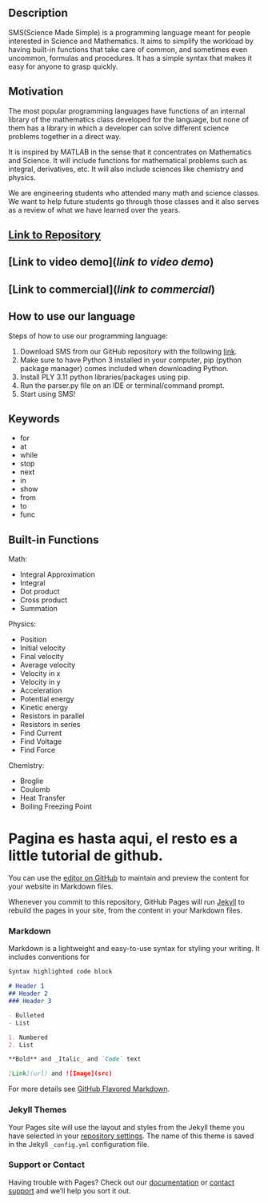 ## Description
SMS(Science Made Simple) is a programming language meant for people interested in Science and Mathematics. It aims to simplify the workload by having built-in functions that take care of common, and sometimes even uncommon, formulas and procedures. It has a simple syntax that makes it easy for anyone to grasp quickly.
 
## Motivation
The most popular programming languages ​​have functions of an internal library of the mathematics class developed for the language, but none of them has a library in which a developer can solve different science problems together in a direct way.

It is inspired by MATLAB in the sense that it concentrates on Mathematics and Science. It will include functions for mathematical problems such as integral, derivatives, etc. It will also include sciences like chemistry and physics.

We are engineering students who attended many math and science classes. We want to help future students go through those classes and it also serves as a review of what we have learned over the years.

## [Link to Repository](https://github.com/JoseBiescas/ScienceMadeSimple)

## [Link to video demo](*link to video demo*)

## [Link to commercial](*link to commercial*)

## How to use our language
Steps of how to use our programming language:

1. Download SMS from our GitHub repository with the following [link](https://github.com/JoseBiescas/ScienceMadeSimple).
2. Make sure to have Python 3 installed in your computer, pip (python package manager) comes included when downloading Python.
3. Install PLY 3.11 python libraries/packages using pip.
4. Run the parser.py file on an IDE or terminal/command prompt.
5. Start using SMS!

## Keywords
- for
- at
- while
- stop
- next
- in
- show
- from
- to
- func

## Built-in Functions
Math:
 - Integral Approximation
 - Integral
 - Dot product
 - Cross product
 - Summation
 
Physics:
 - Position
 - Initial velocity
 - Final velocity
 - Average velocity
 - Velocity in x
 - Velocity in y
 - Acceleration
 - Potential energy
 - Kinetic energy
 - Resistors in parallel
 - Resistors in series
 - Find Current
 - Find Voltage
 - Find Force
 
Chemistry: 
 - Broglie
 - Coulomb
 - Heat Transfer
 - Boiling Freezing Point
 
 

# Pagina es hasta aqui, el resto es a little tutorial de github.

You can use the [editor on GitHub](https://github.com/JoseBiescas/Basic-MATLAB-Style-for-Sciences/edit/master/README.md) to maintain and preview the content for your website in Markdown files.

Whenever you commit to this repository, GitHub Pages will run [Jekyll](https://jekyllrb.com/) to rebuild the pages in your site, from the content in your Markdown files.

### Markdown

Markdown is a lightweight and easy-to-use syntax for styling your writing. It includes conventions for

```markdown
Syntax highlighted code block

# Header 1
## Header 2
### Header 3

- Bulleted
- List

1. Numbered
2. List

**Bold** and _Italic_ and `Code` text

[Link](url) and ![Image](src)
```

For more details see [GitHub Flavored Markdown](https://guides.github.com/features/mastering-markdown/).

### Jekyll Themes

Your Pages site will use the layout and styles from the Jekyll theme you have selected in your [repository settings](https://github.com/JoseBiescas/Basic-MATLAB-Style-for-Sciences/settings). The name of this theme is saved in the Jekyll `_config.yml` configuration file.

### Support or Contact

Having trouble with Pages? Check out our [documentation](https://help.github.com/categories/github-pages-basics/) or [contact support](https://github.com/contact) and we’ll help you sort it out.
